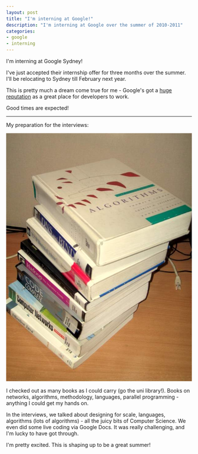 ```yaml
---
layout: post
title: "I'm interning at Google!"
description: "I'm interning at Google over the summer of 2010-2011"
categories:
- google
- interning
---
```


I'm interning at Google Sydney! 

I've just accepted their internship offer for three months over the summer.
I'll be relocating to Sydney till February next year.

This is pretty much a dream come true for me - Google's got a 
[huge](http://steve-yegge.blogspot.com/2008/03/get-that-job-at-google.html)
[reputation](http://www.kaushik.net/avinash/2008/02/10-insights-from-11-months-of-working-at-google.html)
as a great place for developers to work. 

Good times are expected!

* * *

My preparation for the interviews:

<img src="/images/books.jpg" alt="I checked out the entire computer science dept of the Uni library">

I checked out as many books as I could carry (go the uni library!). Books on
networks, algorithms, methodology, languages, parallel programming - anything I
could get my hands on.

In the interviews, we talked about designing for scale, languages, algorithms
(lots of algorithms) - all the juicy bits of Computer Science. We even did some
live coding via Google Docs. It was really challenging, and I'm lucky to have
got through.

I'm pretty excited. This is shaping up to be a great summer!
